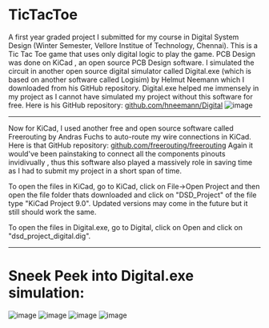 <h1>TicTacToe</h1>

A first year graded project I submitted for my course in Digital System Design (Winter Semester, Vellore Institue of Technology, Chennai). This is a Tic Tac Toe game that uses only digital logic to play the game. PCB Design was done on KiCad , an open source PCB Design software. I simulated the circuit in another open source digital simulator called Digital.exe (which is based on another software called Logisim) by Helmut Neemann which I downloaded from his GitHub repository.
Digital.exe helped me immensely in my project as I cannot have simulated my project without this software for free. Here is his GitHub repository: [github.com/hneemann/Digital](#github.com/hneemann/Digital)
![image](https://github.com/user-attachments/assets/638daecc-1708-4972-b0c7-fd5532f2a82e)

_________________________________________________________________________________________________________________________________________________________________________________________________________________________________________________

Now for KiCad, I used another free and open source software called Freerouting by Andras Fuchs to auto-route my wire connections in KiCad. Here is that GitHub repository: [github.com/freerouting/freerouting](#github.com/freerouting/freerouting)
Again it would've been painstaking to connect all the components pinouts invidivually , thus this software also played a massively role in saving time as I had to submit my project in a short span of time.


 To open the files in KiCad, go to KiCad, click on File->Open Project and then open the file folder thats downloaded and click on "DSD_Project" of the file type "KiCad Project 9.0". Updated versions may come in the future but it still should work the same.

 To open the files in Digital.exe, go to Digital, click on Open and click on "dsd_project_digital.dig".

_________________________________________________________________________________________________________________________________________________________________________________________________________________________________________________

<h1>Sneek Peek into Digital.exe simulation:</h1>

![image](https://github.com/user-attachments/assets/28c1712d-ebc4-4ba3-80d2-dc1adf3442a6)
![image](https://github.com/user-attachments/assets/b45eea0e-ee93-4b34-8a3d-f98cafa9dbb4)
![image](https://github.com/user-attachments/assets/7cb3adbb-5b54-4767-8356-5c3be973a628)
![image](https://github.com/user-attachments/assets/6089b971-8f5e-4d84-b51c-2deb81c7e103)


